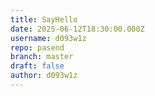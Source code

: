 ```yaml
---
title: SayHello
date: 2025-06-12T18:30:00.000Z
username: d093w1z
repo: pasend
branch: master
draft: false
author: d093w1z
---
```


